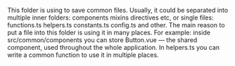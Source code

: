 This folder is using to save common files. Usually, it could be separated into multiple inner folders: components mixins directives etc, or single files: functions.ts helpers.ts constants.ts config.ts and other. The main reason to put a file into this folder is using it in many places. For example: inside src/common/components you can store Button.vue — the shared component, used throughout the whole application. In helpers.ts you can write a common function to use it in multiple places.